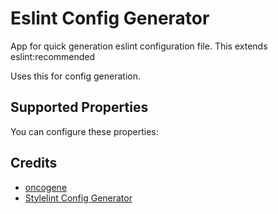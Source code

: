 # Eslint Config Generator

App for quick generation eslint configuration file. This extends eslint:recommended

Uses this for config generation.

## Supported Properties

You can configure these properties:

## Credits

- [oncogene](https://github.com/gwer/oncogene)
- [Stylelint Config Generator](https://maximgatilin.github.io/stylelint-config)
